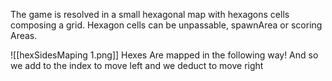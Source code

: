 The game is resolved in a small hexagonal map with hexagons cells composing a grid.
Hexagon cells can be unpassable, spawnArea or scoring Areas.

![[hexSidesMaping 1.png]]
Hexes Are mapped in the following way! 
And so we add to the index to move left and we deduct to move right